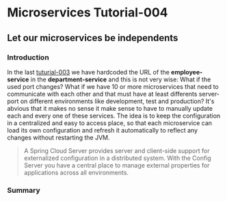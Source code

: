 # Microservices Tutorial-004
## Let our microservices be independents
### Introduction
In the last [tuturial-003](https://github.com/Meziano/tutorial-003) we have hardcoded the URL of the **employee-service** in the **department-service** and this is not very wise: What if the used port changes? What if we have 10 or more microservices that need to communicate with each other and that must have at least differents server-port on different environments like development, test and production?
It's abvious that it makes no sense it make sense to have to manually update each and every one of these services. 
The idea is to keep the configuration in a centralized and easy to access place, so that each microservice can load its own configuration and refresh it automatically to reflect any changes without restarting the JVM.
> A Spring Cloud Server provides server and client-side support for externalized configuration in a distributed system. With the Config Server you have a central
> place to manage external properties for applications across all environments.


### Summary
<!--stackedit_data:
eyJoaXN0b3J5IjpbOTcwNTkwMDI1LDE4ODcwNjM0MCwxOTIwMT
E1MjU2XX0=
-->
